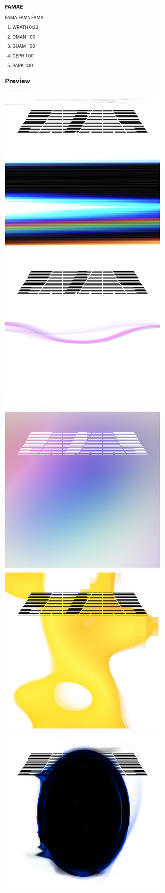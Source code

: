 ### FAMAE

FAMA FAMA FAMA

1. WRATH 0:23

2. OMAN 1:00

3. GUAM 1:00

4. CEPH 1:00

5. PARK 1:00

## Preview

![](https://raw.githubusercontent.com/SYNHMN/FAMAE/main/preview/Preview-1.png?token=GHSAT0AAAAAAB7T4PIZVCU6TVY23O64KED2ZAFL3SA)

![](https://raw.githubusercontent.com/SYNHMN/FAMAE/main/preview/Preview-2.png?token=GHSAT0AAAAAAB7T4PIYAY6MXCA6WEP5PF4EZAFL3SQ)

![](https://raw.githubusercontent.com/SYNHMN/FAMAE/main/preview/Preview-3.png?token=GHSAT0AAAAAAB7T4PIZ5QIEMWR4MSBPIUDYZAFL3SQ)

![](https://raw.githubusercontent.com/SYNHMN/FAMAE/main/preview/Preview-4.png?token=GHSAT0AAAAAAB7T4PIYBFX5GJ43ESKB2AWGZAFL3TA)

![](https://raw.githubusercontent.com/SYNHMN/FAMAE/main/preview/Preview-5.png?token=GHSAT0AAAAAAB7T4PIZBPE3JXU7OFQHTIA4ZAFL3TA)
